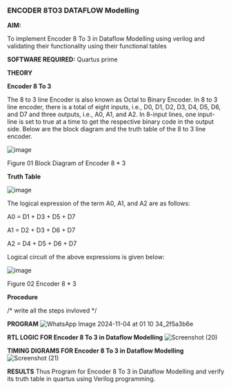 ### ENCODER 8TO3 DATAFLOW Modelling

**AIM:**

To implement  Encoder 8 To 3 in Dataflow Modelling using verilog and validating their functionality using their functional tables

**SOFTWARE REQUIRED:** Quartus prime

**THEORY**

**Encoder 8 To 3**

The 8 to 3 line Encoder is also known as Octal to Binary Encoder. In 8 to 3 line encoder, there is a total of eight inputs, i.e., D0, D1, D2, D3, D4, D5, D6, and D7 and three outputs, i.e., A0, A1, and A2. In 8-input lines, one input-line is set to true at a time to get the respective binary code in the output side. Below are the block diagram and the truth table of the 8 to 3 line encoder.

![image](https://github.com/naavaneetha/ENCODER8TO3DATAFLOW/assets/154305477/0bc242c1-eb9e-4c47-afe5-30428470efc3)

Figure 01  Block Diagram of Encoder 8 * 3

**Truth Table**

![image](https://github.com/naavaneetha/ENCODER8TO3DATAFLOW/assets/154305477/35496b14-ae6e-4cd1-9abd-d6736b576575)

The logical expression of the term A0, A1, and A2 are as follows:

A0 = D1 + D3 + D5 + D7

A1 = D2 + D3 + D6 + D7

A2 = D4 + D5 + D6 + D7

Logical circuit of the above expressions is given below:

![image](https://github.com/naavaneetha/ENCODER8TO3DATAFLOW/assets/154305477/95acaee6-c873-4c75-89eb-ef09fb158053)

Figure 02  Encoder 8 * 3

**Procedure**

/* write all the steps invloved */

**PROGRAM**
![WhatsApp Image 2024-11-04 at 01 10 34_2f5a3b6e](https://github.com/user-attachments/assets/16e405c2-6670-4d97-9c34-5f1f1c4e4f0a)

**RTL LOGIC FOR Encoder 8 To 3 in Dataflow Modelling**
![Screenshot (20)](https://github.com/user-attachments/assets/9179061e-60ee-47ae-ba9d-b1cae504b66b)

**TIMING DIGRAMS FOR Encoder 8 To 3 in Dataflow Modelling**
![Screenshot (21)](https://github.com/user-attachments/assets/3a2ee8b0-e4e1-454a-9e44-f2d6c485e8ab)

**RESULTS**
Thus Program for Encoder 8 To 3 in Dataflow Modelling and verify its truth table in quartus using Verilog programming. 




